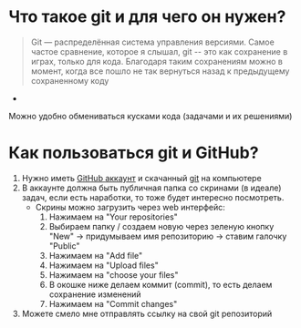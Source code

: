 # Что такое git и для чего он нужен?
> Git — распределённая система управления версиями.
Самое частое сравнение, которое я слышал, git -- это как сохранение в играх, только для кода. Благодаря таким сохранениям можно в момент, когда все пошло не так вернуться назад к предыдущему сохраненному коду
+
Можно удобно обмениваться кусками кода (задачами и их решениями)

# Как пользоваться git и GitHub?
1. Нужно иметь [GitHub аккаунт](https://github.com/) и скачанный [git](https://git-scm.com/downloads) на компьютере
2. В аккаунте должна быть публичная папка со скринами (в идеале) задач, если есть наработки, то тоже будет интересно посмотреть.
    - Скрины можно загрузить через web интерфейс:
        1. Нажимаем на "Your repositories"
        2. Выбираем папку / создаем новую через зеленую кнопку "New" -> придумываем имя репозиторию -> ставим галочку "Public"
        3. Нажимаем на "Add file"
        4. Нажимаем на "Upload files"
        5. Нажимаем на "choose your files"
        6. В окошке ниже делаем коммит (commit), то есть делаем сохранение изменений
        7. Нажимаем на "Commit changes"
3. Можете смело мне отправлять ссылку на свой git репозиторий